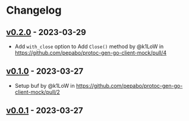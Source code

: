 # Changelog

## [v0.2.0](https://github.com/pepabo/protoc-gen-go-client-mock/compare/v0.1.0...v0.2.0) - 2023-03-29
- Add `with_close` option to Add `Close()` method by @k1LoW in https://github.com/pepabo/protoc-gen-go-client-mock/pull/4

## [v0.1.0](https://github.com/pepabo/protoc-gen-go-client-mock/compare/v0.0.1...v0.1.0) - 2023-03-27
- Setup buf by @k1LoW in https://github.com/pepabo/protoc-gen-go-client-mock/pull/2

## [v0.0.1](https://github.com/pepabo/protoc-gen-go-client-mock/commits/v0.0.1) - 2023-03-27
